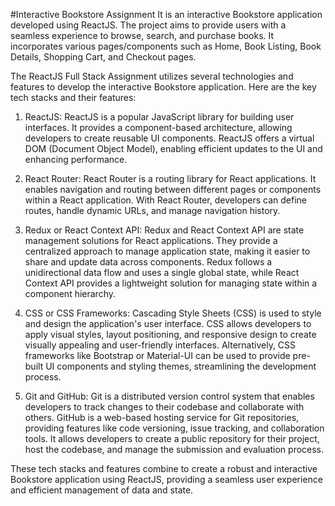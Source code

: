 #Interactive Bookstore Assignment
It is an interactive Bookstore application developed using ReactJS. The project aims to provide users with a seamless experience to browse, search, and purchase books. It incorporates various pages/components such as Home, Book Listing, Book Details, Shopping Cart, and Checkout pages.

The ReactJS Full Stack Assignment utilizes several technologies and features to develop the interactive Bookstore application. Here are the key tech stacks and their features:

1. ReactJS: ReactJS is a popular JavaScript library for building user interfaces. It provides a component-based architecture, allowing developers to create reusable UI components. ReactJS offers a virtual DOM (Document Object Model), enabling efficient updates to the UI and enhancing performance.

2. React Router: React Router is a routing library for React applications. It enables navigation and routing between different pages or components within a React application. With React Router, developers can define routes, handle dynamic URLs, and manage navigation history.

3. Redux or React Context API: Redux and React Context API are state management solutions for React applications. They provide a centralized approach to manage application state, making it easier to share and update data across components. Redux follows a unidirectional data flow and uses a single global state, while React Context API provides a lightweight solution for managing state within a component hierarchy.

4. CSS or CSS Frameworks: Cascading Style Sheets (CSS) is used to style and design the application's user interface. CSS allows developers to apply visual styles, layout positioning, and responsive design to create visually appealing and user-friendly interfaces. Alternatively, CSS frameworks like Bootstrap or Material-UI can be used to provide pre-built UI components and styling themes, streamlining the development process.

5. Git and GitHub: Git is a distributed version control system that enables developers to track changes to their codebase and collaborate with others. GitHub is a web-based hosting service for Git repositories, providing features like code versioning, issue tracking, and collaboration tools. It allows developers to create a public repository for their project, host the codebase, and manage the submission and evaluation process.


These tech stacks and features combine to create a robust and interactive Bookstore application using ReactJS, providing a seamless user experience and efficient management of data and state.
